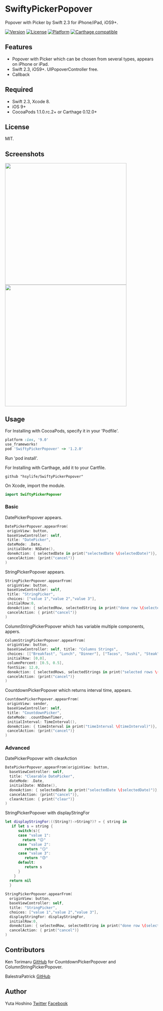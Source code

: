 # SwiftyPickerPopover
Popover with Picker by Swift 2.3 for iPhone/iPad, iOS9+.

[![Version](https://img.shields.io/cocoapods/v/SwiftyPickerPopover.svg?style=flat)](http://cocoadocs.org/docsets/SwiftyPickerPopover) 
[![License](https://img.shields.io/cocoapods/l/SwiftyPickerPopover.svg?style=flat)](http://cocoadocs.org/docsets/SwiftyPickerPopover) 
[![Platform](https://img.shields.io/cocoapods/p/SwiftyPickerPopover.svg?style=flat)](http://cocoadocs.org/docsets/SwiftyPickerPopover)
[![Carthage compatible](https://img.shields.io/badge/Carthage-compatible-4BC51D.svg?style=flat)](https://github.com/hsylife/SwiftyPickerPopover)

## Features
- Popover with Picker which can be chosen from several types, appears on iPhone or iPad.
- Swift 2.3, iOS9+. UIPopoverController free. 
- Callback

## Required
- Swift 2.3, Xcode 8.
- iOS 9+
- CocoaPods 1.1.0.rc.2+ or Carthage 0.12.0+

## License
MIT.

## Screenshots
<img src="README_resources/StringPickerPopover.jpeg" width="400">
<img src="README_resources/ClearableDatePicker.jpeg" width="400">

## Usage
For Installing with CocoaPods, specify it in your 'Podfile'.
```ruby
platform :ios, '9.0'
use_frameworks!
pod 'SwiftyPickerPopover' ~> '1.2.0'
```
Run 'pod install'.

For Installing with Carthage, add it to your Cartfile.
```
github "hsylife/SwiftyPickerPopover"
```

On Xcode, import the module.
```swift
import SwiftyPickerPopover
```
### Basic
DatePickerPopover appears.
```swift
DatePickerPopover.appearFrom(
 originView: button,
 baseViewController: self,
 title: "DatePicker",
 dateMode: .Date,
 initialDate: NSDate(),
 doneAction: { selectedDate in print("selectedDate \(selectedDate)")},
 cancelAction: {print("cancel")}
)
```

StringPickerPopover appears.
```swift
StringPickerPopover.appearFrom(
 originView: button,
 baseViewController: self,
 title: "StringPicker",
 choices: ["value 1","value 2","value 3"],
 initialRow:0,
 doneAction: { selectedRow, selectedString in print("done row \(selectedRow) \(selectedString)")} ,
 cancelAction: { print("cancel")}
)
```

ColumnStringPickerPopover which has variable multiple components, appers.
```swift
ColumnStringPickerPopover.appearFrom(
 originView: button,
 baseViewController: self, title: "Columns Strings",
 choices: [["Breakfast", "Lunch", "Dinner"], ["Tacos", "Sushi", "Steak", "Waffles", "Burgers"]],
 initialRow: [0,0],
 columnPercent: [0.5, 0.5],
 fontSize: 12.0,
 doneAction: { selectedRows, selectedStrings in print("selected rows \(selectedRows) strings \(selectedStrings)")}, 
 cancelAction: {print("cancel")}
)
```

CountdownPickerPopover which returns interval time, appears.
```swift
CountdownPickerPopover.appearFrom(
 originView: sender,
 baseViewController: self,
 title: "CountdownPicker",
 dateMode: .countDownTimer,
 initialInterval: TimeInterval(),
 doneAction: { timeInterval in print("timeInterval \(timeInterval)")},
 cancelAction: {print("cancel")}
)
```

### Advanced
DatePickerPopover with clearAction 
```swift
DatePickerPopover.appearFrom(originView: button,
  baseViewController: self,
  title: "Clearable DatePicker",
  dateMode: .Date,
  initialDate: NSDate(),
  doneAction: { selectedDate in print("selectedDate \(selectedDate)")},
  cancelAction: {print("cancel")},
  clearAction: { print("clear")}
)
```

StringPickerPopover with displayStringFor
```swift
let displayStringFor:((String?)->String?)? = { string in
   if let s = string {
      switch(s){
      case "value 1":
        return "😊"
      case "value 2":
         return "😏"
      case "value 3":
         return "😓"
      default:
         return s
      }
    }
  return nil
  }
        
StringPickerPopover.appearFrom(
  originView: button,
  baseViewController: self,
  title: "StringPicker",
  choices: ["value 1","value 2","value 3"],
  displayStringFor: displayStringFor,
  initialRow:0,
  doneAction: { selectedRow, selectedString in print("done row \(selectedRow) \(selectedString)")},
  cancelAction: { print("cancel")}
)
```
## Contributors
Ken Torimaru  [GitHub](https://github.com/ktorimaru) for CountdownPickerPopover and ColumnStringPickerPopover.

BalestraPatrick [GitHub](https://github.com/BalestraPatrick)
## Author
Yuta Hoshino [Twitter](https://twitter.com/hsylife) [Facebook](https://www.facebook.com/yuta.hoshino)
